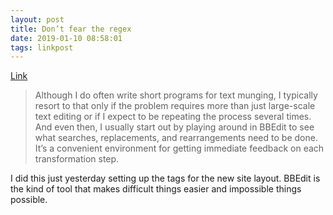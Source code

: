 ```yaml
---
layout: post
title: Don’t fear the regex
date: 2019-01-10 08:58:01
tags: linkpost
---
```

[Link](https://leancrew.com/all-this/2019/01/dont-fear-the-regex/)

> Although I do often write short programs for text munging, I typically resort to that only if the problem requires more than just large-scale text editing or if I expect to be repeating the process several times. And even then, I usually start out by playing around in BBEdit to see what searches, replacements, and rearrangements need to be done. It’s a convenient environment for getting immediate feedback on each transformation step.

I did this just yesterday setting up the tags for the new site layout. BBEdit is the kind of tool that makes difficult things easier and impossible things possible. 